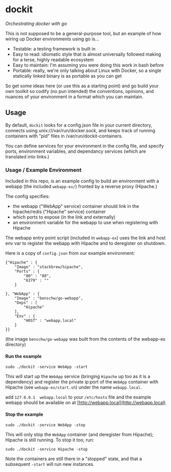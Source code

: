 # dockit

_Orchestrating docker with go_

This is not supposed to be a general-purpose tool, but an example of how wiring up Docker environments using go is...

- Testable: a testing framework is built in
- Easy to read: idiomatic style that is almost universally followed making for a terse, highly readable ecosystem
- Easy to maintain: I'm assuming you were doing this work in bash before
- Portable: really, we're only talking about Linux with Docker, so a single statically linked binary is as portable as you can get

So get some ideas here (or use this as a starting point) and go build your own toolkit so codify (no pun intended) the conventions, opinions, 
and nuances of your environment in a format which you can maintain.

## Usage

By default, `dockit` looks for a config.json file in your current directory, connects using unix:///var/run/docker.sock, and keeps track
of running containers with "pid" files in /var/run/dockit-containers.

You can define services for your environment in the config file, and specify ports, environment variables, and dependancy services 
(which are translated into links.)

### Usage / Example Environment

Included in this repo, is an example config to build an environment with a webapp (the included `webapp-ex/`) fronted by a reverse proxy (Hipache.)


The config specifies: 

- the webapp ("WebApp" service) container should link in the hipache/redis ("Hipache" service) container 
- which ports to expose (in the link and externally)
- an environment variable for the webapp to use when registering with Hipache

The webapp entry point script (included in `webapp-ex`) uses the link and host env var to register the webapp with Hipache and to deregister on shutdown.

Here is a copy of `config.json` from our example environment:

	{"Hipache" : {
		"Image" : "stackbrew/hipache",
		"Ports" : {
			"80" : "80",
			"6379" : ""
		}
		
	}, "WebApp" : {
		"Image" : "benschw/go-webapp",
		"Deps" : [
			"Hipache"
		],
		"Env" : {
			"HOST" : "webapp.local"
		}
	}}

(the image `benschw/go-webapp` was built from the contents of the webapp-ex directory)

#### Run the example

	sudo ./dockit -service WebApp -start

This will start up the `WebApp` service (bringing `Hipache` up too as it is a dependency) and register the private ip:port of 
the `WebApp` container with Hipache (see `webapp-ex/start.sh`) under the name `webapp.local`.

add `127.0.0.1  webapp.local` to your `/etc/hosts` file and the example webapp should be available on at [http://webapp.local](http://webapp.local)


#### Stop the example

	sudo ./dockit -service WebApp -stop

This will only stop the `WebApp` container (and deregister from Hipache); Hipache is still running. To stop it too, run:

	sudo ./dockit -service Hipache -stop

Note the containers are still there in a "stopped" state, and that a subsequent `-start` will run new instances.
